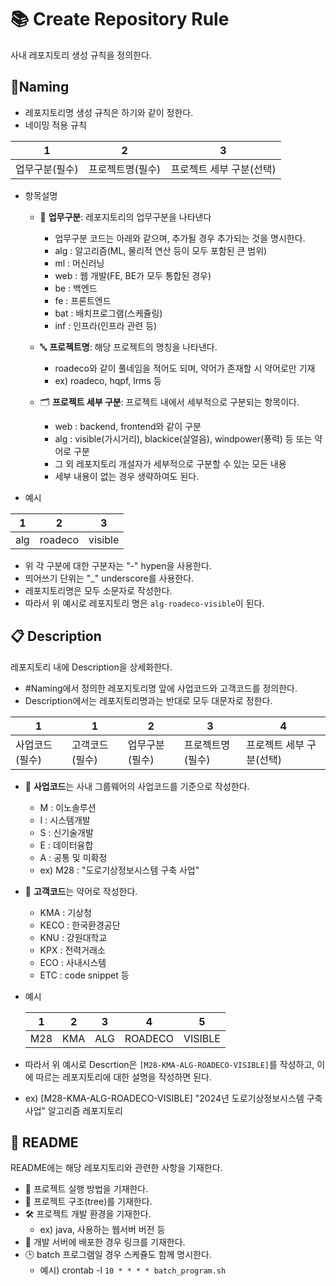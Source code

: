 # 📚 Create Repository Rule

사내 레포지토리 생성 규칙을 정의한다.

## 📝Naming

- 레포지토리명 생성 규칙은 하기와 같이 정한다.
- 네이밍 적용 규칙

| 1              | 2                | 3                        |
| -------------- | ---------------- | ------------------------ |
| 업무구분(필수) | 프로젝트명(필수) | 프로젝트 세부 구분(선택) |

- 항목설명

  - 📂 **업무구분**: 레포지토리의 업무구분을 나타낸다

    - 업무구분 코드는 아래와 같으며, 추가될 경우 추가되는 것을 명시한다.
    - alg : 알고리즘(ML, 물리적 연산 등이 모두 포함된 큰 범위)
    - ml : 머신러닝
    - web : 웹 개발(FE, BE가 모두 통합된 경우)
    - be : 백엔드
    - fe : 프론트엔드
    - bat : 배치프로그램(스케쥴링)
    - inf : 인프라(인프라 관련 등)

  - 🔤 **프로젝트명**: 해당 프로젝트의 명칭을 나타낸다.
    - roadeco와 같이 풀네임을 적어도 되며, 약어가 존재할 시 약어로만 기재
    - ex) roadeco, hqpf, lrms 등
  - 🗂 **프로젝트 세부 구분**: 프로젝트 내에서 세부적으로 구분되는 항목이다.
    - web : backend, frontend와 같이 구분
    - alg : visible(가시거리), blackice(살얼음), windpower(풍력) 등 또는 약어로 구분
    - 그 외 레포지토리 개설자가 세부적으로 구분할 수 있는 모든 내용
    - 세부 내용이 없는 경우 생략하여도 된다.

- 예시

| 1   | 2       | 3       |
| --- | ------- | ------- |
| alg | roadeco | visible |

- 위 각 구분에 대한 구분자는 "-" hypen을 사용한다.
- 띄어쓰기 단위는 "\_" underscore를 사용한다.
- 레포지토리명은 모두 소문자로 작성한다.
- 따라서 위 예시로 레포지토리 명은 `alg-roadeco-visible`이 된다.

## 📋 Description

레포지토리 내에 Description을 상세화한다.

- \#Naming에서 정의한 레포지토리명 앞에 사업코드와 고객코드를 정의한다.
- Description에서는 레포지토리명과는 반대로 모두 대문자로 정한다.

| 1              | 1              | 2              | 3                | 4                        |
| -------------- | -------------- | -------------- | ---------------- | ------------------------ |
| 사업코드(필수) | 고객코드(필수) | 업무구분(필수) | 프로젝트명(필수) | 프로젝트 세부 구분(선택) |

- 🏢 **사업코드**는 사내 그룹웨어의 사업코드를 기준으로 작성한다.

  - M : 이노솔루션
  - I : 시스템개발
  - S : 신기술개발
  - E : 데이터융합
  - A : 공통 및 미확정
  - ex) M28 : "도로기상정보시스템 구축 사업"

- 🤝 **고객코드**는 약어로 작성한다.

  - KMA : 기상청
  - KECO : 한국환경공단
  - KNU : 강원대학교
  - KPX : 전력거래소
  - ECO : 사내시스템
  - ETC : code snippet 등

- 예시

  | 1   | 2   | 3   | 4       | 5       |
  | --- | --- | --- | ------- | ------- |
  | M28 | KMA | ALG | ROADECO | VISIBLE |

- 따라서 위 예시로 Descrtion은 `[M28-KMA-ALG-ROADECO-VISIBLE]`를 작성하고, 이에 따르는 레포지토리에 대한 설명을 작성하면 된다.
- ex) [M28-KMA-ALG-ROADECO-VISIBLE] "2024년 도로기상정보시스템 구축 사업" 알고리즘 레포지토리

## 📄 README

README에는 해당 레포지토리와 관련한 사항을 기재한다.

- 🚩 프로젝트 실행 방법을 기재한다.
- 📂 프로젝트 구조(tree)를 기재한다.
- 🛠 프로젝트 개발 환경을 기재한다.
  - ex) java, 사용하는 웹서버 버전 등
- 🔗 개발 서버에 배포한 경우 링크를 기재한다.
- 🕒 batch 프로그램일 경우 스케쥴도 함께 명시한다.
  - 예시) crontab -l `10 * * * * batch_program.sh`
